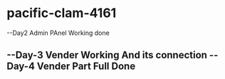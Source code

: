 # pacific-clam-4161

--Day2 Admin PAnel Working done

--Day-3 Vender Working  And its connection
-- Day-4 Vender Part Full Done 
--